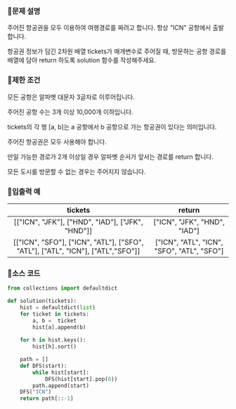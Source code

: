 ### 📌문제 설명

주어진 항공권을 모두 이용하여 여행경로를 짜려고 합니다. 항상 "ICN" 공항에서 출발합니다.

항공권 정보가 담긴 2차원 배열 tickets가 매개변수로 주어질 때, 방문하는 공항 경로를 배열에 담아 return 하도록 solution 함수를 작성해주세요.

### 📌제한 조건

모든 공항은 알파벳 대문자 3글자로 이루어집니다.

주어진 공항 수는 3개 이상 10,000개 이하입니다.

tickets의 각 행 [a, b]는 a 공항에서 b 공항으로 가는 항공권이 있다는 의미입니다.

주어진 항공권은 모두 사용해야 합니다.

만일 가능한 경로가 2개 이상일 경우 알파벳 순서가 앞서는 경로를 return 합니다.

모든 도시를 방문할 수 없는 경우는 주어지지 않습니다.

### 📌입출력 예

|tickets|return|
|:------:|:------:|
|[["ICN", "JFK"], ["HND", "IAD"], ["JFK", "HND"]]|["ICN", "JFK", "HND", "IAD"]|
|[["ICN", "SFO"], ["ICN", "ATL"], ["SFO", "ATL"], ["ATL", "ICN"], ["ATL","SFO"]]|["ICN", "ATL", "ICN", "SFO", "ATL", "SFO"]|

### 📌소스 코드

```python
from collections import defaultdict

def solution(tickets):
    hist = defaultdict(list)
    for ticket in tickets:
        a, b =  ticket
        hist[a].append(b)
    
    for h in hist.keys():
        hist[h].sort()

    path = []
    def DFS(start):
        while hist[start]:
            DFS(hist[start].pop(0))
        path.append(start)
    DFS("ICN")
    return path[::-1]
```

